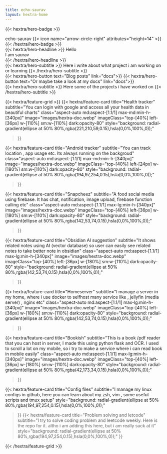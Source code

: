 ```yaml
---
title: echo-saurav
layout: hextra-home
---
```


{{< hextra/hero-badge >}}
  <div class="w-2 h-2 rounded-full bg-primary-400"></div>
  <span>echo-saurav</span>
  {{< icon name="arrow-circle-right" attributes="height=14" >}}
{{< /hextra/hero-badge >}}

<div class="mt-6 mb-6">
{{< hextra/hero-headline >}}
  Hello&nbsp;<br class="sm:block hidden" />I am saurav &nbsp;<br class="sm:block hidden" /> 
{{< /hextra/hero-headline >}}
</div>

<div class="mb-12">
{{< hextra/hero-subtitle >}}
Here i write about what project i am working on or learning 
{{< /hextra/hero-subtitle >}}
</div>

<div class="mb-6">
{{< hextra/hero-button text="Blog posts" link="docs">}}
{{< hextra/hero-button text="Or maybe take a look at my docs" link="docs">}}
</div>

<div class="mb-6">
{{< hextra/hero-subtitle >}}
Here some of the projects i have worked on
{{< /hextra/hero-subtitle >}}
</div>

{{< hextra/feature-grid >}}
  {{< hextra/feature-card
    title="Health tracker"
    subtitle="You can login with google and access all your health data in beautiful charts"
    class="aspect-auto md:aspect-[1.1/1] max-md:min-h-[340px]"
    image="images/hextra-doc.webp"
    imageClass="top-[40%] left-[36px] w-[110%] sm:w-[110%] dark:opacity-80"
    style="background: radial-gradient(ellipse at 50% 80%,rgba(221,210,59,0.15),hsla(0,0%,100%,0));"
  >}}
  
  
  {{< hextra/feature-card
    title="Android tracker"
    subtitle="You can track location , app usage etc. Its always running on the backgroud"
    class="aspect-auto md:aspect-[1.1/1] max-md:min-h-[340px]"
    image="images/hextra-doc.webp"
    imageClass="top-[40%] left-[24px] w-[180%] sm:w-[110%] dark:opacity-80"
    style="background: radial-gradient(ellipse at 50% 80%,rgba(194,97,254,0.15),hsla(0,0%,100%,0));"
  >}}
  
  
  {{< hextra/feature-card
    title="Snapcheez"
    subtitle="A food social media using firebase. It has chat, notification, image upload, firebase function calling etc"
    class="aspect-auto md:aspect-[1.1/1] max-lg:min-h-[340px]"
    image="images/hextra-doc.webp"
    imageClass="top-[40%] left-[36px] w-[180%] sm:w-[110%] dark:opacity-80"
    style="background: radial-gradient(ellipse at 50% 80%,rgba(142,53,74,0.15),hsla(0,0%,100%,0));"
  >}}

  {{< hextra/feature-card
    title="Obsidian AI suggestion"
    subtitle="It shows related notes using AI (vector database) so user can easily see related notes to take better note in obsidian"
    class="aspect-auto md:aspect-[1.1/1] max-lg:min-h-[340px]"
    image="images/hextra-doc.webp"
    imageClass="top-[40%] left-[36px] w-[180%] sm:w-[110%] dark:opacity-80"
    style="background: radial-gradient(ellipse at 50% 80%,rgba(142,53,74,0.15),hsla(0,0%,100%,0));"
  >}}

  {{< hextra/feature-card
    title="Homeserver"
    subtitle="I manage a server in my home, where i use docker to selfhost many service like , jellyfin (media server) , nginx etc"
    class="aspect-auto md:aspect-[1.1/1] max-lg:min-h-[340px]"
    image="images/hextra-doc.webp"
    imageClass="top-[40%] left-[36px] w-[180%] sm:w-[110%] dark:opacity-80"
    style="background: radial-gradient(ellipse at 50% 80%,rgba(142,53,74,0.15),hsla(0,0%,100%,0));"
  >}}


  {{< hextra/feature-card
    title="Bookish"
    subtitle="This is a book /pdf reader that you can host in server, I made this using python flask and OCR. I used to scroll a lot on my mobile, so i try to make a service where i can read book in mobile easily"
    class="aspect-auto md:aspect-[1.1/1] max-lg:min-h-[340px]"
    image="images/hextra-doc.webp"
    imageClass="top-[40%] left-[36px] w-[180%] sm:w-[110%] dark:opacity-80"
    style="background: radial-gradient(ellipse at 50% 80%,rgba(42,173,34,0.15),hsla(0,0%,100%,0));"
  >}}


  {{< hextra/feature-card
    title="Config files"
    subtitle="I manage my linux configs in github, here you can learn about my zsh, vim , some useful scripts and tmux setup"
	style="background: radial-gradient(ellipse at 50% 80%,rgba(194,97,254,0.15),hsla(0,0%,100%,0));"
  >}}
  {{< hextra/feature-card
    title="Problem solving and letcode"
    subtitle="I try to solve coding problem and leetcode weekly. Here is the repo for it. altho i am adding this here, but i am really suck at it"
    style="background: radial-gradient(ellipse at 50% 80%,rgba(194,97,254,0.15),hsla(0,0%,100%,0));"
  >}}

{{< /hextra/feature-grid >}}

